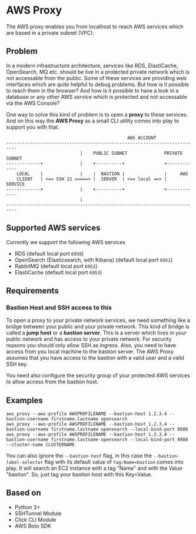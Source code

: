 # AWS Proxy

The AWS proxy enables you from localhost to reach AWS services which are based in a private subnet (VPC).

## Problem

In a modern infrastructure architecture, services like RDS, ElastiCache, OpenSearch, MQ etc. should be live in a protected private network which is not accessable from the public. Some of these services are providing web interfaces which are quite helpful to debug problems. But how is it possible to reach them in the browser? And how is it possible to have a look in a database or any other AWS service which is protected and not accessable via the AWS Console? 

One way to solve this kind of problem is to open a **proxy** to these services. 
And on this way the **AWS Proxy** as a small CLI utility comes into play to support you with that.

```
                                              AWS ACCOUNT
--------------------------------------------------------------------------
                            |    PUBLIC SUBNET              PRIVATE SUBNET
-------------+              |    +----------+               +-------------
    LOCAL    |              |    |  BASTION |               |     AWS
    CLIENT   | <== SSH 22 =====> |  SERVER  | <== local ==> |   SERVICE
-------------+              |    +----------+               +-------------
                            |
--------------------------------------------------------------------------
```


## Supported AWS services

Currently we support the following AWS services

- RDS (default local port `6950`)
- OpenSearch (Elasticsearch, with Kibana) (default local port `6951`)
- RabbitMQ (default local port `6952`)
- ElastiCache (default local port `6953`)

## Requirements

### Bastion Host and SSH access to this

To open a proxy to your private network services, we need something like a bridge between your public and your private network. 
This kind of bridge is called a **jump host** or a **bastion server**. 
This is a server which lives in your public network and has access to your private network. 
For security reasons you should only allow SSH as ingress. 
Also, you need to have access from you local machine to the bastion server. 
The AWS Proxy assumes that you have access to the bastion with a valid user and a valid SSH key. 

You need also configure the security group of your protected AWS services to allow access from the bastion host.

## Examples

``` 
aws_proxy --aws-profile AWSPROFILENAME --bastion-host 1.2.3.4 --bastion-username firstname.lastname opensearch
aws_proxy --aws-profile AWSPROFILENAME --bastion-host 1.2.3.4 --bastion-username firstname.lastname opensearch --local-bind-port 8888
aws_proxy --aws-profile AWSPROFILENAME --bastion-host 1.2.3.4 --bastion-username firstname.lastname opensearch --local-bind-port 8888 --cluster-name CLUSTERNAME
```

You can also ignore the `--bastion-host` flag, in this case the `--bastion-label-selector` flag with its default value of `tag:Name=bastion` comes into play. 
It will search an EC2 instance with a tag "Name" and with the Value "bastion". So, just tag your bastion host with this Key=Value. 

## Based on 

- Python 3+ 
- SSHTunnel Module
- Click CLI Module
- AWS Boto SDK
